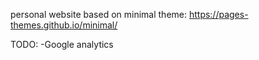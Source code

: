 personal website based on minimal theme: https://pages-themes.github.io/minimal/

TODO: 
-Google analytics
